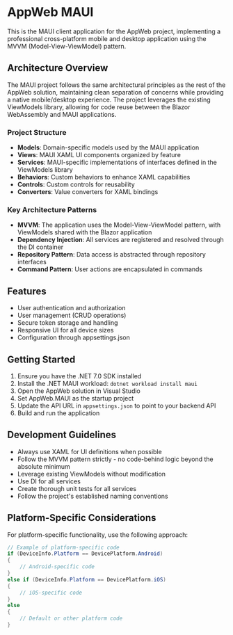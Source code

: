 # AppWeb MAUI

This is the MAUI client application for the AppWeb project, implementing a professional cross-platform mobile and desktop application using the MVVM (Model-View-ViewModel) pattern.

## Architecture Overview

The MAUI project follows the same architectural principles as the rest of the AppWeb solution, maintaining clean separation of concerns while providing a native mobile/desktop experience. The project leverages the existing ViewModels library, allowing for code reuse between the Blazor WebAssembly and MAUI applications.

### Project Structure

- **Models**: Domain-specific models used by the MAUI application
- **Views**: MAUI XAML UI components organized by feature
- **Services**: MAUI-specific implementations of interfaces defined in the ViewModels library
- **Behaviors**: Custom behaviors to enhance XAML capabilities
- **Controls**: Custom controls for reusability
- **Converters**: Value converters for XAML bindings

### Key Architecture Patterns

- **MVVM**: The application uses the Model-View-ViewModel pattern, with ViewModels shared with the Blazor application
- **Dependency Injection**: All services are registered and resolved through the DI container
- **Repository Pattern**: Data access is abstracted through repository interfaces
- **Command Pattern**: User actions are encapsulated in commands

## Features

- User authentication and authorization
- User management (CRUD operations)
- Secure token storage and handling
- Responsive UI for all device sizes
- Configuration through appsettings.json

## Getting Started

1. Ensure you have the .NET 7.0 SDK installed
2. Install the .NET MAUI workload: `dotnet workload install maui`
3. Open the AppWeb solution in Visual Studio
4. Set AppWeb.MAUI as the startup project
5. Update the API URL in `appsettings.json` to point to your backend API
6. Build and run the application

## Development Guidelines

- Always use XAML for UI definitions when possible
- Follow the MVVM pattern strictly - no code-behind logic beyond the absolute minimum
- Leverage existing ViewModels without modification
- Use DI for all services
- Create thorough unit tests for all services
- Follow the project's established naming conventions

## Platform-Specific Considerations

For platform-specific functionality, use the following approach:

```csharp
// Example of platform-specific code
if (DeviceInfo.Platform == DevicePlatform.Android)
{
    // Android-specific code
}
else if (DeviceInfo.Platform == DevicePlatform.iOS)
{
    // iOS-specific code
}
else
{
    // Default or other platform code
}
``` 